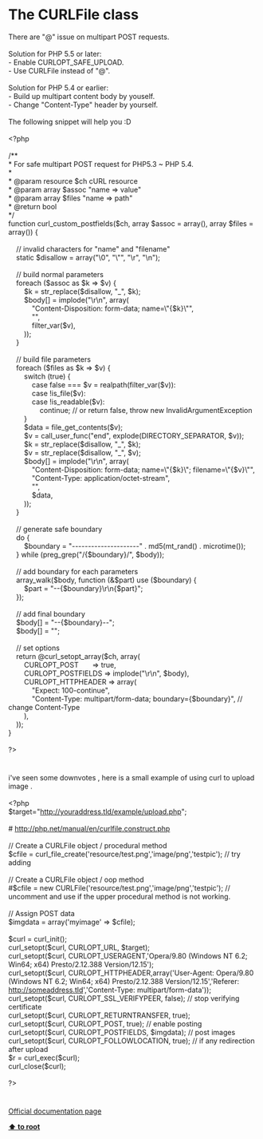 # The CURLFile class




<div class="phpcode"><span class="html">
There are &quot;@&quot; issue on multipart POST requests.<br><br>Solution for PHP 5.5 or later:<br>- Enable CURLOPT_SAFE_UPLOAD.<br>- Use CURLFile instead of &quot;@&quot;.<br><br>Solution for PHP 5.4 or earlier:<br>- Build up multipart content body by youself.<br>- Change &quot;Content-Type&quot; header by yourself.<br><br>The following snippet will help you :D<br><br><span class="default">&lt;?php<br><br></span><span class="comment">/**<br> * For safe multipart POST request for PHP5.3 ~ PHP 5.4.<br> * <br> * @param resource $ch cURL resource<br> * @param array $assoc &quot;name =&gt; value&quot;<br> * @param array $files &quot;name =&gt; path&quot;<br> * @return bool<br> */<br></span><span class="keyword">function </span><span class="default">curl_custom_postfields</span><span class="keyword">(</span><span class="default">$ch</span><span class="keyword">, array </span><span class="default">$assoc </span><span class="keyword">= array(), array </span><span class="default">$files </span><span class="keyword">= array()) {<br>&#xA0; &#xA0; <br>&#xA0; &#xA0; </span><span class="comment">// invalid characters for &quot;name&quot; and &quot;filename&quot;<br>&#xA0; &#xA0; </span><span class="keyword">static </span><span class="default">$disallow </span><span class="keyword">= array(</span><span class="string">&quot;\0&quot;</span><span class="keyword">, </span><span class="string">&quot;\&quot;&quot;</span><span class="keyword">, </span><span class="string">&quot;\r&quot;</span><span class="keyword">, </span><span class="string">&quot;\n&quot;</span><span class="keyword">);<br>&#xA0; &#xA0; <br>&#xA0; &#xA0; </span><span class="comment">// build normal parameters<br>&#xA0; &#xA0; </span><span class="keyword">foreach (</span><span class="default">$assoc </span><span class="keyword">as </span><span class="default">$k </span><span class="keyword">=&gt; </span><span class="default">$v</span><span class="keyword">) {<br>&#xA0; &#xA0; &#xA0; &#xA0; </span><span class="default">$k </span><span class="keyword">= </span><span class="default">str_replace</span><span class="keyword">(</span><span class="default">$disallow</span><span class="keyword">, </span><span class="string">&quot;_&quot;</span><span class="keyword">, </span><span class="default">$k</span><span class="keyword">);<br>&#xA0; &#xA0; &#xA0; &#xA0; </span><span class="default">$body</span><span class="keyword">[] = </span><span class="default">implode</span><span class="keyword">(</span><span class="string">&quot;\r\n&quot;</span><span class="keyword">, array(<br>&#xA0; &#xA0; &#xA0; &#xA0; &#xA0; &#xA0; </span><span class="string">&quot;Content-Disposition: form-data; name=\&quot;</span><span class="keyword">{</span><span class="default">$k</span><span class="keyword">}</span><span class="string">\&quot;&quot;</span><span class="keyword">,<br>&#xA0; &#xA0; &#xA0; &#xA0; &#xA0; &#xA0; </span><span class="string">&quot;&quot;</span><span class="keyword">,<br>&#xA0; &#xA0; &#xA0; &#xA0; &#xA0; &#xA0; </span><span class="default">filter_var</span><span class="keyword">(</span><span class="default">$v</span><span class="keyword">), <br>&#xA0; &#xA0; &#xA0; &#xA0; ));<br>&#xA0; &#xA0; }<br>&#xA0; &#xA0; <br>&#xA0; &#xA0; </span><span class="comment">// build file parameters<br>&#xA0; &#xA0; </span><span class="keyword">foreach (</span><span class="default">$files </span><span class="keyword">as </span><span class="default">$k </span><span class="keyword">=&gt; </span><span class="default">$v</span><span class="keyword">) {<br>&#xA0; &#xA0; &#xA0; &#xA0; switch (</span><span class="default">true</span><span class="keyword">) {<br>&#xA0; &#xA0; &#xA0; &#xA0; &#xA0; &#xA0; case </span><span class="default">false </span><span class="keyword">=== </span><span class="default">$v </span><span class="keyword">= </span><span class="default">realpath</span><span class="keyword">(</span><span class="default">filter_var</span><span class="keyword">(</span><span class="default">$v</span><span class="keyword">)):<br>&#xA0; &#xA0; &#xA0; &#xA0; &#xA0; &#xA0; case !</span><span class="default">is_file</span><span class="keyword">(</span><span class="default">$v</span><span class="keyword">):<br>&#xA0; &#xA0; &#xA0; &#xA0; &#xA0; &#xA0; case !</span><span class="default">is_readable</span><span class="keyword">(</span><span class="default">$v</span><span class="keyword">):<br>&#xA0; &#xA0; &#xA0; &#xA0; &#xA0; &#xA0; &#xA0; &#xA0; continue; </span><span class="comment">// or return false, throw new InvalidArgumentException<br>&#xA0; &#xA0; &#xA0; &#xA0; </span><span class="keyword">}<br>&#xA0; &#xA0; &#xA0; &#xA0; </span><span class="default">$data </span><span class="keyword">= </span><span class="default">file_get_contents</span><span class="keyword">(</span><span class="default">$v</span><span class="keyword">);<br>&#xA0; &#xA0; &#xA0; &#xA0; </span><span class="default">$v </span><span class="keyword">= </span><span class="default">call_user_func</span><span class="keyword">(</span><span class="string">&quot;end&quot;</span><span class="keyword">, </span><span class="default">explode</span><span class="keyword">(</span><span class="default">DIRECTORY_SEPARATOR</span><span class="keyword">, </span><span class="default">$v</span><span class="keyword">));<br>&#xA0; &#xA0; &#xA0; &#xA0; </span><span class="default">$k </span><span class="keyword">= </span><span class="default">str_replace</span><span class="keyword">(</span><span class="default">$disallow</span><span class="keyword">, </span><span class="string">&quot;_&quot;</span><span class="keyword">, </span><span class="default">$k</span><span class="keyword">);<br>&#xA0; &#xA0; &#xA0; &#xA0; </span><span class="default">$v </span><span class="keyword">= </span><span class="default">str_replace</span><span class="keyword">(</span><span class="default">$disallow</span><span class="keyword">, </span><span class="string">&quot;_&quot;</span><span class="keyword">, </span><span class="default">$v</span><span class="keyword">);<br>&#xA0; &#xA0; &#xA0; &#xA0; </span><span class="default">$body</span><span class="keyword">[] = </span><span class="default">implode</span><span class="keyword">(</span><span class="string">&quot;\r\n&quot;</span><span class="keyword">, array(<br>&#xA0; &#xA0; &#xA0; &#xA0; &#xA0; &#xA0; </span><span class="string">&quot;Content-Disposition: form-data; name=\&quot;</span><span class="keyword">{</span><span class="default">$k</span><span class="keyword">}</span><span class="string">\&quot;; filename=\&quot;</span><span class="keyword">{</span><span class="default">$v</span><span class="keyword">}</span><span class="string">\&quot;&quot;</span><span class="keyword">,<br>&#xA0; &#xA0; &#xA0; &#xA0; &#xA0; &#xA0; </span><span class="string">&quot;Content-Type: application/octet-stream&quot;</span><span class="keyword">,<br>&#xA0; &#xA0; &#xA0; &#xA0; &#xA0; &#xA0; </span><span class="string">&quot;&quot;</span><span class="keyword">,<br>&#xA0; &#xA0; &#xA0; &#xA0; &#xA0; &#xA0; </span><span class="default">$data</span><span class="keyword">, <br>&#xA0; &#xA0; &#xA0; &#xA0; ));<br>&#xA0; &#xA0; }<br>&#xA0; &#xA0; <br>&#xA0; &#xA0; </span><span class="comment">// generate safe boundary <br>&#xA0; &#xA0; </span><span class="keyword">do {<br>&#xA0; &#xA0; &#xA0; &#xA0; </span><span class="default">$boundary </span><span class="keyword">= </span><span class="string">&quot;---------------------&quot; </span><span class="keyword">. </span><span class="default">md5</span><span class="keyword">(</span><span class="default">mt_rand</span><span class="keyword">() . </span><span class="default">microtime</span><span class="keyword">());<br>&#xA0; &#xA0; } while (</span><span class="default">preg_grep</span><span class="keyword">(</span><span class="string">&quot;/</span><span class="keyword">{</span><span class="default">$boundary</span><span class="keyword">}</span><span class="string">/&quot;</span><span class="keyword">, </span><span class="default">$body</span><span class="keyword">));<br>&#xA0; &#xA0; <br>&#xA0; &#xA0; </span><span class="comment">// add boundary for each parameters<br>&#xA0; &#xA0; </span><span class="default">array_walk</span><span class="keyword">(</span><span class="default">$body</span><span class="keyword">, function (&amp;</span><span class="default">$part</span><span class="keyword">) use (</span><span class="default">$boundary</span><span class="keyword">) {<br>&#xA0; &#xA0; &#xA0; &#xA0; </span><span class="default">$part </span><span class="keyword">= </span><span class="string">&quot;--</span><span class="keyword">{</span><span class="default">$boundary</span><span class="keyword">}</span><span class="string">\r\n</span><span class="keyword">{</span><span class="default">$part</span><span class="keyword">}</span><span class="string">&quot;</span><span class="keyword">;<br>&#xA0; &#xA0; });<br>&#xA0; &#xA0; <br>&#xA0; &#xA0; </span><span class="comment">// add final boundary<br>&#xA0; &#xA0; </span><span class="default">$body</span><span class="keyword">[] = </span><span class="string">&quot;--</span><span class="keyword">{</span><span class="default">$boundary</span><span class="keyword">}</span><span class="string">--&quot;</span><span class="keyword">;<br>&#xA0; &#xA0; </span><span class="default">$body</span><span class="keyword">[] = </span><span class="string">&quot;&quot;</span><span class="keyword">;<br>&#xA0; &#xA0; <br>&#xA0; &#xA0; </span><span class="comment">// set options<br>&#xA0; &#xA0; </span><span class="keyword">return @</span><span class="default">curl_setopt_array</span><span class="keyword">(</span><span class="default">$ch</span><span class="keyword">, array(<br>&#xA0; &#xA0; &#xA0; &#xA0; </span><span class="default">CURLOPT_POST&#xA0; &#xA0; &#xA0;&#xA0; </span><span class="keyword">=&gt; </span><span class="default">true</span><span class="keyword">,<br>&#xA0; &#xA0; &#xA0; &#xA0; </span><span class="default">CURLOPT_POSTFIELDS </span><span class="keyword">=&gt; </span><span class="default">implode</span><span class="keyword">(</span><span class="string">&quot;\r\n&quot;</span><span class="keyword">, </span><span class="default">$body</span><span class="keyword">),<br>&#xA0; &#xA0; &#xA0; &#xA0; </span><span class="default">CURLOPT_HTTPHEADER </span><span class="keyword">=&gt; array(<br>&#xA0; &#xA0; &#xA0; &#xA0; &#xA0; &#xA0; </span><span class="string">&quot;Expect: 100-continue&quot;</span><span class="keyword">,<br>&#xA0; &#xA0; &#xA0; &#xA0; &#xA0; &#xA0; </span><span class="string">&quot;Content-Type: multipart/form-data; boundary=</span><span class="keyword">{</span><span class="default">$boundary</span><span class="keyword">}</span><span class="string">&quot;</span><span class="keyword">, </span><span class="comment">// change Content-Type<br>&#xA0; &#xA0; &#xA0; &#xA0; </span><span class="keyword">),<br>&#xA0; &#xA0; ));<br>}<br><br></span><span class="default">?&gt;</span>
</span>
</div>
  

#


<div class="phpcode"><span class="html">
i&apos;ve seen some downvotes , here is a small example of using curl to upload image .<br><br><span class="default">&lt;?php<br>$target</span><span class="keyword">=</span><span class="string">&quot;<a href="http://youraddress.tld/example/upload.php" rel="nofollow" target="_blank">http://youraddress.tld/example/upload.php</a>&quot;</span><span class="keyword">;<br><br></span><span class="comment"># <a href="http://php.net/manual/en/curlfile.construct.php" rel="nofollow" target="_blank">http://php.net/manual/en/curlfile.construct.php</a><br><br>// Create a CURLFile object / procedural method <br></span><span class="default">$cfile </span><span class="keyword">= </span><span class="default">curl_file_create</span><span class="keyword">(</span><span class="string">&apos;resource/test.png&apos;</span><span class="keyword">,</span><span class="string">&apos;image/png&apos;</span><span class="keyword">,</span><span class="string">&apos;testpic&apos;</span><span class="keyword">); </span><span class="comment">// try adding <br><br>// Create a CURLFile object / oop method <br>#$cfile = new CURLFile(&apos;resource/test.png&apos;,&apos;image/png&apos;,&apos;testpic&apos;); // uncomment and use if the upper procedural method is not working.<br><br>// Assign POST data<br></span><span class="default">$imgdata </span><span class="keyword">= array(</span><span class="string">&apos;myimage&apos; </span><span class="keyword">=&gt; </span><span class="default">$cfile</span><span class="keyword">);<br><br></span><span class="default">$curl </span><span class="keyword">= </span><span class="default">curl_init</span><span class="keyword">();<br></span><span class="default">curl_setopt</span><span class="keyword">(</span><span class="default">$curl</span><span class="keyword">, </span><span class="default">CURLOPT_URL</span><span class="keyword">, </span><span class="default">$target</span><span class="keyword">);<br></span><span class="default">curl_setopt</span><span class="keyword">(</span><span class="default">$curl</span><span class="keyword">, </span><span class="default">CURLOPT_USERAGENT</span><span class="keyword">,</span><span class="string">&apos;Opera/9.80 (Windows NT 6.2; Win64; x64) Presto/2.12.388 Version/12.15&apos;</span><span class="keyword">);<br></span><span class="default">curl_setopt</span><span class="keyword">(</span><span class="default">$curl</span><span class="keyword">, </span><span class="default">CURLOPT_HTTPHEADER</span><span class="keyword">,array(</span><span class="string">&apos;User-Agent: Opera/9.80 (Windows NT 6.2; Win64; x64) Presto/2.12.388 Version/12.15&apos;</span><span class="keyword">,</span><span class="string">&apos;Referer: <a href="http://someaddress.tld" rel="nofollow" target="_blank">http://someaddress.tld</a>&apos;</span><span class="keyword">,</span><span class="string">&apos;Content-Type: multipart/form-data&apos;</span><span class="keyword">));<br></span><span class="default">curl_setopt</span><span class="keyword">(</span><span class="default">$curl</span><span class="keyword">, </span><span class="default">CURLOPT_SSL_VERIFYPEER</span><span class="keyword">, </span><span class="default">false</span><span class="keyword">); </span><span class="comment">// stop verifying certificate<br></span><span class="default">curl_setopt</span><span class="keyword">(</span><span class="default">$curl</span><span class="keyword">, </span><span class="default">CURLOPT_RETURNTRANSFER</span><span class="keyword">, </span><span class="default">true</span><span class="keyword">); <br></span><span class="default">curl_setopt</span><span class="keyword">(</span><span class="default">$curl</span><span class="keyword">, </span><span class="default">CURLOPT_POST</span><span class="keyword">, </span><span class="default">true</span><span class="keyword">); </span><span class="comment">// enable posting<br></span><span class="default">curl_setopt</span><span class="keyword">(</span><span class="default">$curl</span><span class="keyword">, </span><span class="default">CURLOPT_POSTFIELDS</span><span class="keyword">, </span><span class="default">$imgdata</span><span class="keyword">); </span><span class="comment">// post images <br></span><span class="default">curl_setopt</span><span class="keyword">(</span><span class="default">$curl</span><span class="keyword">, </span><span class="default">CURLOPT_FOLLOWLOCATION</span><span class="keyword">, </span><span class="default">true</span><span class="keyword">); </span><span class="comment">// if any redirection after upload<br></span><span class="default">$r </span><span class="keyword">= </span><span class="default">curl_exec</span><span class="keyword">(</span><span class="default">$curl</span><span class="keyword">); <br></span><span class="default">curl_close</span><span class="keyword">(</span><span class="default">$curl</span><span class="keyword">);<br><br></span><span class="default">?&gt;</span>
</span>
</div>
  

#

[Official documentation page](https://www.php.net/manual/en/class.curlfile.php)

**[⬆ to root](/)**